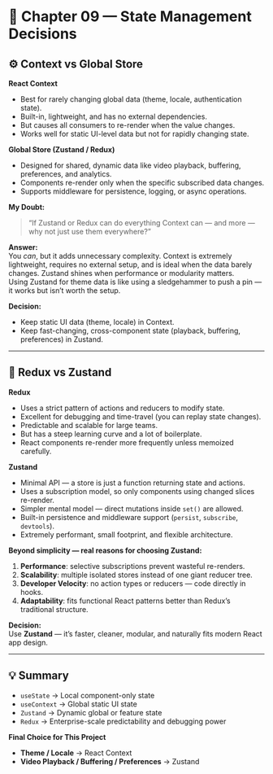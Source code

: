 # 🧩 Chapter 09 — State Management Decisions

## ⚙️ Context vs Global Store

**React Context**
- Best for rarely changing global data (theme, locale, authentication state).
- Built-in, lightweight, and has no external dependencies.
- But causes all consumers to re-render when the value changes.
- Works well for static UI-level data but not for rapidly changing state.

**Global Store (Zustand / Redux)**
- Designed for shared, dynamic data like video playback, buffering, preferences, and analytics.
- Components re-render only when the specific subscribed data changes.
- Supports middleware for persistence, logging, or async operations.

**My Doubt:**  
> “If Zustand or Redux can do everything Context can — and more — why not just use them everywhere?”

**Answer:**  
You *can*, but it adds unnecessary complexity. Context is extremely lightweight, requires no external setup, and is ideal when the data barely changes. Zustand shines when performance or modularity matters.  
Using Zustand for theme data is like using a sledgehammer to push a pin — it works but isn’t worth the setup.

**Decision:**  
- Keep static UI data (theme, locale) in Context.  
- Keep fast-changing, cross-component state (playback, buffering, preferences) in Zustand.

---

## 🥊 Redux vs Zustand

**Redux**
- Uses a strict pattern of actions and reducers to modify state.
- Excellent for debugging and time-travel (you can replay state changes).
- Predictable and scalable for large teams.
- But has a steep learning curve and a lot of boilerplate.
- React components re-render more frequently unless memoized carefully.

**Zustand**
- Minimal API — a store is just a function returning state and actions.
- Uses a subscription model, so only components using changed slices re-render.
- Simpler mental model — direct mutations inside `set()` are allowed.
- Built-in persistence and middleware support (`persist`, `subscribe`, `devtools`).
- Extremely performant, small footprint, and flexible architecture.

**Beyond simplicity — real reasons for choosing Zustand:**
1. **Performance**: selective subscriptions prevent wasteful re-renders.  
2. **Scalability**: multiple isolated stores instead of one giant reducer tree.  
3. **Developer Velocity**: no action types or reducers — code directly in hooks.  
4. **Adaptability**: fits functional React patterns better than Redux’s traditional structure.

**Decision:**  
Use **Zustand** — it’s faster, cleaner, modular, and naturally fits modern React app design.

---

## 💡 Summary

- `useState` → Local component-only state  
- `useContext` → Global static UI state  
- `Zustand` → Dynamic global or feature state  
- `Redux` → Enterprise-scale predictability and debugging power  

**Final Choice for This Project**
- **Theme / Locale** → React Context  
- **Video Playback / Buffering / Preferences** → Zustand  